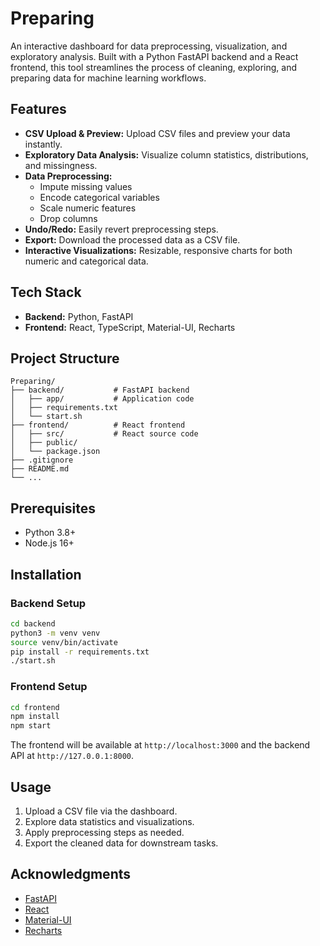 # Preparing

An interactive dashboard for data preprocessing, visualization, and exploratory analysis. Built with a Python FastAPI backend and a React frontend, this tool streamlines the process of cleaning, exploring, and preparing data for machine learning workflows.


## Features

- **CSV Upload & Preview:** Upload CSV files and preview your data instantly.
- **Exploratory Data Analysis:** Visualize column statistics, distributions, and missingness.
- **Data Preprocessing:**
  - Impute missing values
  - Encode categorical variables
  - Scale numeric features
  - Drop columns
- **Undo/Redo:** Easily revert preprocessing steps.
- **Export:** Download the processed data as a CSV file.
- **Interactive Visualizations:** Resizable, responsive charts for both numeric and categorical data.


## Tech Stack

- **Backend:** Python, FastAPI
- **Frontend:** React, TypeScript, Material-UI, Recharts

## Project Structure

```
Preparing/
├── backend/           # FastAPI backend
│   ├── app/           # Application code
│   ├── requirements.txt
│   └── start.sh
├── frontend/          # React frontend
│   ├── src/           # React source code
│   ├── public/
│   └── package.json
├── .gitignore
├── README.md
└── ...
```


## Prerequisites
- Python 3.8+
- Node.js 16+


## Installation

### Backend Setup
```bash
cd backend
python3 -m venv venv
source venv/bin/activate
pip install -r requirements.txt
./start.sh
```

### Frontend Setup
```bash
cd frontend
npm install
npm start
```

The frontend will be available at `http://localhost:3000` and the backend API at `http://127.0.0.1:8000`.


## Usage
1. Upload a CSV file via the dashboard.
2. Explore data statistics and visualizations.
3. Apply preprocessing steps as needed.
4. Export the cleaned data for downstream tasks.


## Acknowledgments
- [FastAPI](https://fastapi.tiangolo.com/)
- [React](https://react.dev/)
- [Material-UI](https://mui.com/)
- [Recharts](https://recharts.org/)
